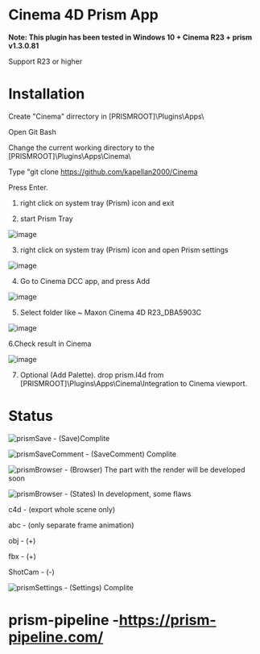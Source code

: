 # Cinema 4D Prism App

**Note: This plugin has been tested in Windows 10 + Cinema R23 + prism v1.3.0.81**

Support R23 or higher

# Installation

Create "Cinema" dirrectory in  [PRISMROOT]\Plugins\Apps\

Open Git Bash 

Change the current working directory to the [PRISMROOT]\Plugins\Apps\Cinema\

Type "git clone https://github.com/kapellan2000/Cinema

Press Enter.



1. right click on system tray (Prism) icon and exit

2. start Prism Tray

![image](https://user-images.githubusercontent.com/21256398/127023931-280da989-ad8a-4d8d-ab55-78546d6d39c0.png) 

3. right click on system tray (Prism) icon and open Prism settings

![image](https://user-images.githubusercontent.com/21256398/127023038-fe297426-291d-4589-9652-ddd9dc69b2ff.png)

4. Go to Cinema DCC app, and press Add

![image](https://user-images.githubusercontent.com/21256398/127022958-99f6f941-9cba-4a47-8711-474d4c8cbbde.png)

5. Select folder like ~ Maxon Cinema 4D R23_DBA5903C

![image](https://user-images.githubusercontent.com/21256398/127023367-04cdc5b4-0505-4f51-bc79-93bcf27c8874.png)


6.Check result in Cinema

![image](https://user-images.githubusercontent.com/21256398/127025240-dcf2c040-4a39-4ba6-b57e-ceef1be0c0c6.png)

7. Optional  (Add Palette). drop prism.l4d from [PRISMROOT]\Plugins\Apps\Cinema\Integration to Cinema viewport.




# Status
![prismSave](https://user-images.githubusercontent.com/21256398/127019274-a18eade8-b25b-432e-955e-aa87371c3da6.png) - (Save)Complite

![prismSaveComment](https://user-images.githubusercontent.com/21256398/127019385-4d874611-bac4-472b-ae6f-334be19ef802.png) - (SaveComment) Complite

![prismBrowser](https://user-images.githubusercontent.com/21256398/127019482-acca18b7-4d74-4cde-a922-23966ccf6be1.png) - (Browser) The part with the render will be developed soon

![prismBrowser](https://user-images.githubusercontent.com/21256398/127020465-a7e40fd3-98bc-45b4-b8a9-4ec5a2177977.png) - (States) In development, some flaws

c4d - (export whole scene only)

abc - (only separate frame animation)

obj - (+)

fbx - (+)

ShotCam - (-)



![prismSettings](https://user-images.githubusercontent.com/21256398/127020187-d442100e-6406-4ce1-abc8-a40a39d98ab1.png) - (Settings) Complite





# prism-pipeline -https://prism-pipeline.com/






